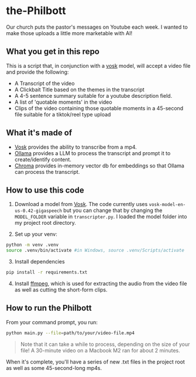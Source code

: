 # the-Philbott
Our church puts the pastor's messages on Youtube each week.  I wanted to make those uploads a little more marketable with AI!

## What you get in this repo
This is a script that, in conjunction with a [vosk](https://github.com/alphacep/vosk-api/) model, will accept a video file and provide the following:

- A Transcript of the video
- A Clickbait Title based on the themes in the transcript
- A 4-5 sentence summary suitable for a youtube description field.
- A list of 'quotable moments' in the video
- Clips of the video containing those quotable moments in a 45-second file suitable for a tiktok/reel type upload

## What it's made of

- [Vosk](https://github.com/alphacep/vosk-api/) provides the ability to transcribe from a mp4.
- [Ollama](https://www.ollama.com) provides a LLM to process the transcript and prompt it to create/identify content.
- [Chroma](https://trychroma.com) provides in-memory vector db for embeddings so that Ollama can process the transcript.

## How to use this code

1. Download a model from [Vosk](https://alphacephei.com/vosk/models).  The code currently uses `vosk-model-en-us-0.42-gigaspeech` but you can change that by changing the `MODEL_FOLDER` variable in `transcripter.py`.  I loaded the model folder into my project root directory.

2. Set up your venv:

```bash
python -m venv .venv
source .venv/bin/activate #in Windows, source .venv/Scripts/activate
```

3. Install dependencies

```bash
pip install -r requirements.txt
```

4. Install [ffmpeg](https://ffmpeg.org/download.html), which is used for extracting the audio from the video file as well as cutting the short-form clips.

## How to run the Philbott

From your command prompt, you run:

```bash
python main.py --file=path/to/your/video-file.mp4
```

> Note that it can take a while to process, depending on the size of your file!  A 30-minute video on a Macbook M2 ran for about 2 minutes.

When it's complete, you'll have a series of new .txt files in the project root as well as some 45-second-long mp4s.